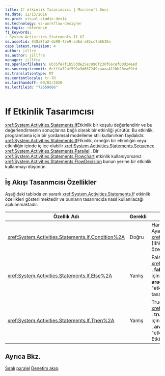 ```yaml
---
title: If etkinlik Tasarımcısı | Microsoft Docs
ms.date: 11/15/2016
ms.prod: visual-studio-dev14
ms.technology: vs-workflow-designer
ms.topic: reference
f1_keywords:
- System.Activities.Statements.If.UI
ms.assetid: 930a8fa2-db98-43e9-ad6d-a85cc7a6519a
caps.latest.revision: 4
author: jillre
ms.author: jillfra
manager: jillfra
ms.openlocfilehash: 6b35fe7f1b55dde25ec896f230f66cef00d24eed
ms.sourcegitcommit: 6cfffa72af599a9d667249caaaa411bb28ea69fd
ms.translationtype: MT
ms.contentlocale: tr-TR
ms.lasthandoff: 09/02/2020
ms.locfileid: "72659066"
---
```

# <a name="if-activity-designer"></a>If Etkinlik Tasarımcısı
<xref:System.Activities.Statements.If>Etkinlik bir koşulu değerlendirir ve bu değerlendirmenin sonuçlarına bağlı olarak bir etkinliği yürütür. Bu etkinlik, programlama için bir yordamsal modelleme stili kullanırken faydalıdır. <xref:System.Activities.Statements.If>Etkinlik, örneğin bir etkinliğin veya etkinliğin içinde iç içe olabilir <xref:System.Activities.Statements.Sequence> <xref:System.Activities.Statements.Parallel> . Bir <xref:System.Activities.Statements.Flowchart> etkinlik kullanıyorsanız <xref:System.Activities.Statements.FlowDecision> bunun yerine bir etkinlik kullanmayı düşünün.

## <a name="if-properties-in-the-workflow-designer"></a>İş Akışı Tasarımcısı Özellikler
 Aşağıdaki tabloda en yararlı <xref:System.Activities.Statements.If> etkinlik özellikleri gösterilmektedir ve bunların tasarımcıda nasıl kullanılacağı açıklanmaktadır.

|Özellik Adı|Gerekli|Kullanım|
|-------------------|--------------|-----------|
|<xref:System.Activities.Statements.If.Condition%2A>|Doğru|Hangi alt etkinliğin çalıştırılacağını belirleyen koşul. Ayarlamak için, <xref:System.Activities.Statements.If.Condition%2A> [!INCLUDE[vbprvb](../includes/vbprvb-md.md)] **IF** Etkinlik tasarımcısında veya özellik kılavuzunda **koşul** kutusuna bir ifade yazın.|
|<xref:System.Activities.Statements.If.Else%2A>|Yanlış|False ise yürütülecek etkinlik <xref:System.Activities.Statements.If.Condition%2A> . **false** Dal tarafından yürütülen bir etkinlik eklemek için <xref:System.Activities.Statements.If.Else%2A> , **araç kutusundan** bir etkinliği, ipucu metin olarak "etkinliği buraya bırak" Ipucu metni ile **IF** Etkinlik tasarımcısında **Else** kutusuna bırakın.|
|<xref:System.Activities.Statements.If.Then%2A>|Yanlış|True ise yürütülecek etkinlik <xref:System.Activities.Statements.If.Condition%2A> . **true** Dal tarafından yürütülen bir etkinlik eklemek için <xref:System.Activities.Statements.If.Then%2A> , **araç kutusundan** bir etkinliği, ipucu metin olarak "etkinliği buraya **Then** bırak" ipucu metni ile **IF** Etkinlik tasarımcısında bulunan kutuya bırakın.|

## <a name="see-also"></a>Ayrıca Bkz.
 [Sıralı](../workflow-designer/sequence-activity-designer.md) [paralel](../workflow-designer/parallel-activity-designer.md) [Denetim akışı](../workflow-designer/control-flow-activity-designers.md)
